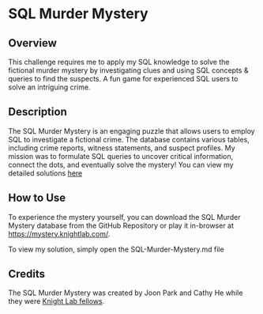 # SQL Murder Mystery

## Overview
This challenge requires me to apply my SQL knowledge to solve the fictional murder mystery by investigating clues and using SQL concepts &amp; queries to find the suspects. A fun game for experienced SQL users to solve an intriguing crime.

## Description
The SQL Murder Mystery is an engaging puzzle that allows users to employ SQL to investigate a fictional crime. The database contains various tables, including crime reports, witness statements, and suspect profiles. My mission was to formulate SQL queries to uncover critical information, connect the dots, and eventually solve the mystery! You can view my detailed solutions [here](https://www.mavenanalytics.io/project/5288)

## How to Use
To experience the mystery yourself, you can download the SQL Murder Mystery database from the GitHub Repository or play it in-browser at https://mystery.knightlab.com/.

To view my solution, simply open the SQL-Murder-Mystery.md file

## Credits
The SQL Murder Mystery was created by Joon Park and Cathy He while they were [Knight Lab fellows](https://mystery.knightlab.com/). 
